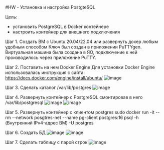 #HW - Установка и настройка PostgteSQL

Цель:
- установить PostgreSQL в Docker контейнере
- настроить контейнер для внешнего подключения

Шаг 1. Создать ВМ с Ubuntu 20.04/22.04 или развернуть докер любым удобным способом
Ключ был создан в приложении PuTTYgen. Виртуальная машина была создана в ЯО, подключение к ней производилось через приложение PuTTY.

Шаг 2. Поставить на нем Docker Engine
Для установки Docker Engine использовалась инструкция с сайта: https://docs.docker.com/engine/install/ubuntu/
![image](https://github.com/user-attachments/assets/babea19e-d223-4406-8776-a96444668fbe)

Шаг 3. Сделать каталог /var/lib/postgres
![image](https://github.com/user-attachments/assets/f1da250e-e380-4d31-8580-c88b43e0a78f)

Шаг 4. Развернуть контейнер с PostgreSQL смонтировав в него /var/lib/postgresql
![image](https://github.com/user-attachments/assets/4583a19d-f1a9-49d3-855e-c3bd1132ad95)
![image](https://github.com/user-attachments/assets/863a83c7-372e-4694-828b-845b2a8b9819)

Шаг 5. Развернуть контейнер с клиентом postgres
   sudo docker run -it --rm --network posgtres-net --name pg-client postgres:16 psql -h (Внутренний IPv4-адрес ВМ) -U postgres

Шаг 6. Создать БД
![image](https://github.com/user-attachments/assets/f91bb609-1c6a-455c-9d96-d3f859b83d14)
![image](https://github.com/user-attachments/assets/8ccc73a4-1c71-435a-b3b9-09d47c32795b)

Шаг 7. Сделать таблицу с парой строк
![image](https://github.com/user-attachments/assets/6ac74b68-029d-4952-a828-4ef953e1a506)
